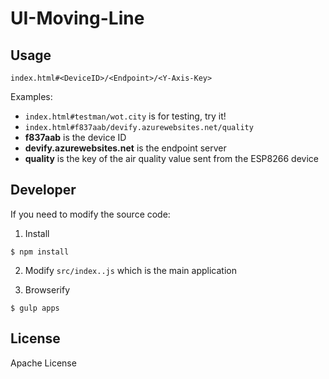 # UI-Moving-Line

## Usage

```index.html#<DeviceID>/<Endpoint>/<Y-Axis-Key>```

Examples:

* ```index.html#testman/wot.city``` is for testing, try it!
* ```index.html#f837aab/devify.azurewebsites.net/quality```
 * **f837aab** is the device ID
 * **devify.azurewebsites.net** is the endpoint server
 * **quality** is the key of the air quality value sent from the ESP8266 device

## Developer

If you need to modify the source code:

1. Install

```
$ npm install
```

2. Modify ```src/index..js``` which is the main application

3. Browserify

```
$ gulp apps
```

## License

Apache License

